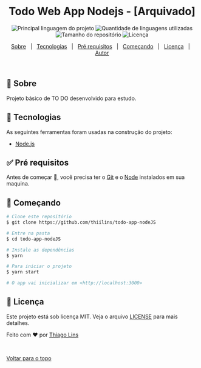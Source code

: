 <div align="center" id="top">

&#xa0;

  <!-- <a href="https://todowebappnodejs.netlify.com">Demo</a> -->
</div>

<h1 align="center">Todo Web App Nodejs - [Arquivado]</h1>

<p align="center">
  <img alt="Principal linguagem do projeto" src="https://img.shields.io/github/languages/top/thiilins/todo-app-nodeJS?color=56BEB8&style=for-the-badge">

  <img alt="Quantidade de linguagens utilizadas" src="https://img.shields.io/github/languages/count/thiilins/todo-app-nodeJS?color=56BEB8&style=for-the-badge">

  <img alt="Tamanho do repositório" src="https://img.shields.io/github/repo-size/thiilins/todo-app-nodeJS?color=56BEB8&style=for-the-badge">

  <img alt="Licença" src="https://img.shields.io/github/license/thiilins/todo-app-nodeJS?color=56BEB8&style=for-the-badge">

</p>

<p align="center">
  <a href="#dart-sobre">Sobre</a> &#xa0; | &#xa0;
  <a href="#rocket-tecnologias">Tecnologias</a> &#xa0; | &#xa0;
  <a href="#white_check_mark-pré-requisitos">Pré requisitos</a> &#xa0; | &#xa0;
  <a href="#checkered_flag-começando">Começando</a> &#xa0; | &#xa0;
  <a href="#memo-licença">Licença</a> &#xa0; | &#xa0;
  <a href="https://github.com/thiilins" target="_blank">Autor</a>
</p>

<br>

## :dart: Sobre

Projeto básico de TO DO desenvolvido para estudo.

## :rocket: Tecnologias

As seguintes ferramentas foram usadas na construção do projeto:

- [Node.js](https://nodejs.org/en/)

## :white_check_mark: Pré requisitos

Antes de começar :checkered_flag:, você precisa ter o [Git](https://git-scm.com) e o [Node](https://nodejs.org/en/) instalados em sua maquina.

## :checkered_flag: Começando

```bash
# Clone este repositório
$ git clone https://github.com/thiilins/todo-app-nodeJS

# Entre na pasta
$ cd todo-app-nodeJS

# Instale as dependências
$ yarn

# Para iniciar o projeto
$ yarn start

# O app vai inicializar em <http://localhost:3000>
```

## :memo: Licença

Este projeto está sob licença MIT. Veja o arquivo [LICENSE](LICENSE.md) para mais detalhes.

Feito com :heart: por <a href="https://github.com/thiilins" target="_blank">Thiago Lins</a>

&#xa0;

<a href="#top">Voltar para o topo</a>
